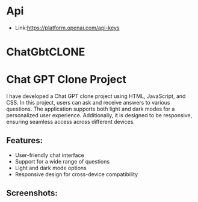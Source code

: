 # Api


- Link:https://platform.openai.com/api-keys


# ChatGbtCLONE
# Chat GPT Clone Project

I have developed a Chat GPT clone project using HTML, JavaScript, and CSS. In this project, users can ask and receive answers to various questions. The application supports both light and dark modes for a personalized user experience. Additionally, it is designed to be responsive, ensuring seamless access across different devices.

## Features:
- User-friendly chat interface
- Support for a wide range of questions
- Light and dark mode options
- Responsive design for cross-device compatibility

## Screenshots:

